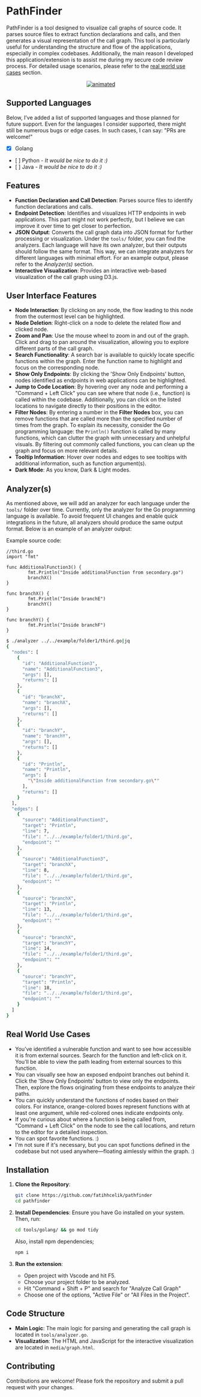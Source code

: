 # PathFinder

PathFinder is a tool designed to visualize call graphs of source code. It parses source files to extract function declarations and calls, and then generates a visual representation of the call graph. This tool is particularly useful for understanding the structure and flow of the applications, especially in complex codebases. Additionally, the main reason I developed this application/extension is to assist me during my secure code review process. For detailed usage scenarios, please refer to the [real world use cases](#real-world-use-cases)
 section.

<p align="center">
  <a href="https://www.youtube.com/watch?v=ibJwDh1wq7Y>" target="_blank">
    <img src="/demo/sc.png" alt="animated" />
  </a>
</p>

## Supported Languages

Below, I’ve added a list of supported languages and those planned for future support. Even for the languages I consider supported, there might still be numerous bugs or edge cases. In such cases, I can say: "PRs are welcome!"

- [x] Golang
- [ ] Python - *It would be nice to do it :)*
- [ ] Java - *It would be nice to do it :)*

## Features

- **Function Declaration and Call Detection**: Parses source files to identify function declarations and calls.
- **Endpoint Detection**: Identifies and visualizes HTTP endpoints in web applications. This part might not work perfectly, but I believe we can improve it over time to get closer to perfection.
- **JSON Output**: Converts the call graph data into JSON format for further processing or visualization. Under the `tools/` folder, you can find the analyzers. Each language will have its own analyzer, but their outputs should follow the same format. This way, we can integrate analyzers for different languages with minimal effort. For an example output, please refer to the *Analyzer(s)* section.
- **Interactive Visualization**: Provides an interactive web-based visualization of the call graph using D3.js. 

## User Interface Features

- **Node Interaction**: By clicking on any node, the flow leading to this node from the outermost level can be highlighted.
- **Node Deletion**: Right-click on a node to delete the related flow and clicked node.
- **Zoom and Pan**: Use the mouse wheel to zoom in and out of the graph. Click and drag to pan around the visualization, allowing you to explore different parts of the call graph.
- **Search Functionality**: A search bar is available to quickly locate specific functions within the graph. Enter the function name to highlight and focus on the corresponding node.
- **Show Only Endpoints**: By clicking the 'Show Only Endpoints' button, nodes identified as endpoints in web applications can be highlighted.
- **Jump to Code Location**: By hovering over any node and performing a "Command + Left Click" you can see where that node (i.e., function) is called within the codebase. Additionally, you can click on the listed locations to navigate directly to their positions in the editor.
- **Filter Nodes**: By entering a number in the **Filter Nodes** box, you can remove functions that are called more than the specified number of times from the graph. To explain its necessity, consider the Go programming language: the `Println()` function is called by many functions, which can clutter the graph with unnecessary and unhelpful visuals. By filtering out commonly called functions, you can clean up the graph and focus on more relevant details.
- **Tooltip Information**: Hover over nodes and edges to see tooltips with additional information, such as function argument(s).
- **Dark Mode**: As you know, Dark & Light modes.

## Analyzer(s)

As mentioned above, we will add an analyzer for each language under the `tools/` folder over time. Currently, only the analyzer for the Go programming language is available. To avoid frequent UI changes and enable quick integrations in the future, all analyzers should produce the same output format. Below is an example of an analyzer output:

Example source code:

```golang
//third.go
import "fmt"

func AdditionalFunction3() {
        fmt.Println("Inside additionalFunction from secondary.go")
        branchX()
}

func branchX() {
        fmt.Println("Inside branchE")
        branchY()
}

func branchY() {
        fmt.Println("Inside branchF")
}
```

```bash
$ ./analyzer ../../example/folder1/third.go|jq
{
  "nodes": [
    {
      "id": "AdditionalFunction3",
      "name": "AdditionalFunction3",
      "args": [],
      "returns": []
    },
    {
      "id": "branchX",
      "name": "branchX",
      "args": [],
      "returns": []
    },
    {
      "id": "branchY",
      "name": "branchY",
      "args": [],
      "returns": []
    },
    {
      "id": "Println",
      "name": "Println",
      "args": [
        "\"Inside additionalFunction from secondary.go\""
      ],
      "returns": []
    }
  ],
  "edges": [
    {
      "source": "AdditionalFunction3",
      "target": "Println",
      "line": 7,
      "file": "../../example/folder1/third.go",
      "endpoint": ""
    },
    {
      "source": "AdditionalFunction3",
      "target": "branchX",
      "line": 8,
      "file": "../../example/folder1/third.go",
      "endpoint": ""
    },
    {
      "source": "branchX",
      "target": "Println",
      "line": 13,
      "file": "../../example/folder1/third.go",
      "endpoint": ""
    },
    {
      "source": "branchX",
      "target": "branchY",
      "line": 14,
      "file": "../../example/folder1/third.go",
      "endpoint": ""
    },
    {
      "source": "branchY",
      "target": "Println",
      "line": 18,
      "file": "../../example/folder1/third.go",
      "endpoint": ""
    }
  ]
}
```

## Real World Use Cases

* You’ve identified a vulnerable function and want to see how accessible it is from external sources. Search for the function and left-click on it. You’ll be able to view the path leading from external sources to this function.
* You can visually see how an exposed endpoint branches out behind it. Click the 'Show Only Endpoints' button to view only the endpoints. Then, explore the flows originating from these endpoints to analyze their paths.
* You can quickly understand the functions of nodes based on their colors. For instance, orange-colored boxes represent functions with at least one argument, while red-colored ones indicate endpoints only.
* If you're curious about where a function is being called from, "Command + Left Click" on the node to see the call locations, and return to the editor for a detailed inspection.
* You can spot favorite functions. :)
* I'm not sure if it's necessary, but you can spot functions defined in the codebase but not used anywhere—floating aimlessly within the graph. :)

## Installation

1. **Clone the Repository**:
   ```bash
   git clone https://github.com/fatihhcelik/pathfinder
   cd pathfinder
   ```

2. **Install Dependencies**:
   Ensure you have Go installed on your system. Then, run:
   ```bash
   cd tools/golang/ && go mod tidy
   ```

   Also, install npm dependencies;
   ```bash
   npm i
   ``` 

3. **Run the extension**:
   - Open project with Vscode and hit F5.
   - Choose your project folder to be analyzed. 
   - Hit "Command + Shift + P" and search for "Analyze Call Graph"
   - Choose one of the options, "Active File" or "All Files in the Project".

## Code Structure

- **Main Logic**: The main logic for parsing and generating the call graph is located in `tools/analyzer.go`.
- **Visualization**: The HTML and JavaScript for the interactive visualization are located in `media/graph.html`.

## Contributing

Contributions are welcome! Please fork the repository and submit a pull request with your changes.


